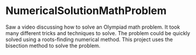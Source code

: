 # NumericalSolutionMathProblem
Saw a video discussing how to solve an Olympiad math problem. It took many different tricks and techniques to solve. The problem could be quickly solved using a roots-finding numerical method. This project uses the bisection method to solve the problem. 

